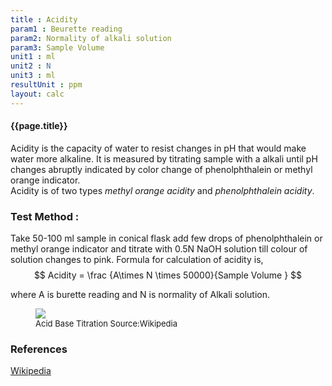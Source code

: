 ```yaml
---
title : Acidity
param1 : Beurette reading
param2: Normality of alkali solution
param3: Sample Volume 
unit1 : ml
unit2 : N
unit3 : ml
resultUnit : ppm 
layout: calc
---
```


#### {{page.title}}
Acidity is the capacity of water to resist changes in pH that would make water more alkaline.
It is measured by titrating sample with a alkali until pH changes abruptly indicated by color change of phenolphthalein or methyl orange indicator.  
Acidity is of two types _methyl orange acidity_ and _phenolphthalein acidity_.
### Test Method : 
Take 50-100 ml sample in conical flask add few drops of phenolphthalein or methyl orange indicator and titrate with 0.5N NaOH solution till colour of solution changes to pink.
Formula for calculation of acidity  is,
$$ Acidity  = \frac {A\times N \times 50000}{Sample Volume } $$ 
    

where A is burette reading and N is normality of Alkali solution.


<figure>
<img src = "https://upload.wikimedia.org/wikipedia/commons/8/8c/Titolazione.gif"/>
<figcaption style = "font-size :13px"  > Acid Base Titration Source:Wikipedia     </figcaption>
</figure>



### References
[Wikipedia](https://en.wikipedia.org/wiki/PH)

<script>
  // Select all input fields in param rows
  const inputs = document.querySelectorAll('.param-input input');

  // Attach event listeners
  inputs.forEach(input => {
    input.addEventListener('input', () => {
      calculate();
    });
  });

  // Calculate function for Acidity
  function calculate() {
    const beuretteReading = parseFloat(document.getElementById('param1')?.value) || 0;
    const normality = parseFloat(document.getElementById('param2')?.value) || 0;
    const sampleVolume = parseFloat(document.getElementById('param3')?.value) || 0;

    //alert(beuretteReading)

    const result = (beuretteReading * normality * 50000) / sampleVolume;
    //alert (result)
    
document.getElementById('result').innerHTML = `${result.toFixed(2)} `;
    // document.getElementById('result').textContent = `${result.toFixed(2)} {{ page.resultUnit }}`;
  }

  // Optional: calculate on page load if inputs have default values
  calculate();
</script>

  
